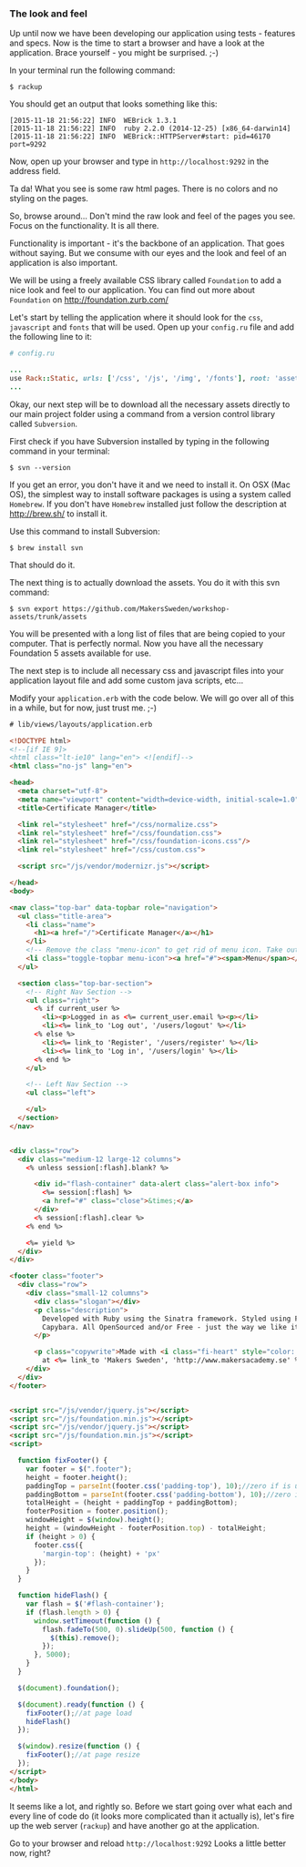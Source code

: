 ### The look and feel

Up until now we have been developing our application using tests - features and specs. Now is the time to start a browser and have a look at the application.
Brace yourself - you might be surprised. ;-)

In your terminal run the following command:

```shell
$ rackup
```

You should get an output that looks something like this:

```shell
[2015-11-18 21:56:22] INFO  WEBrick 1.3.1
[2015-11-18 21:56:22] INFO  ruby 2.2.0 (2014-12-25) [x86_64-darwin14]
[2015-11-18 21:56:22] INFO  WEBrick::HTTPServer#start: pid=46170 port=9292
```

Now, open up your browser and type in `http://localhost:9292` in the address field.

Ta da! What you see is some raw html pages. There is no colors and no styling on the pages.

So, browse around... Don't mind the raw look and feel of the pages you see. Focus on the functionality. It is all there.

Functionality is important - it's the backbone of an application. That goes without saying. But we consume with our eyes and the look and feel of an application is also important.

We will be using a freely available CSS library called `Foundation` to add a nice look and feel to our application. You can find out more about `Foundation` on <http://foundation.zurb.com/>



Let's start by telling the application where it should look for the `css`, `javascript` and `fonts` that will be used. Open up your `config.ru` file and add the following line to it:

```ruby
# config.ru

...
use Rack::Static, urls: ['/css', '/js', '/img', '/fonts'], root: 'assets'
...
```

Okay, our next step will be to download all the necessary assets directly to our main project folder using a command from a version control library called `Subversion`.

First check if you have Subversion installed by typing in the following command in your terminal:

```shell
$ svn --version
```

If you get an error, you don't have it and we need to install it. On OSX (Mac OS), the simplest way to install software packages is using a system called `Homebrew`.
If you don't have `Homebrew` installed just follow the description at <http://brew.sh/> to install it.

Use this command to install Subversion:
```shell
$ brew install svn
```

That should do it.

The next thing is to actually download the assets. You do it with this svn command:

```shell
$ svn export https://github.com/MakersSweden/workshop-assets/trunk/assets
```

You will be presented with a long list of files that are being copied to your computer. That is perfectly normal. Now you have all the necessary Foundation 5 assets available for use.

The next step is to include all necessary css and javascript files into your application layout file and add some custom java scripts, etc...

Modify your `application.erb` with the code below. We will go over all of this in a while, but for now, just trust me. ;-)

```html
# lib/views/layouts/application.erb

<!DOCTYPE html>
<!--[if IE 9]>
<html class="lt-ie10" lang="en"> <![endif]-->
<html class="no-js" lang="en">

<head>
  <meta charset="utf-8">
  <meta name="viewport" content="width=device-width, initial-scale=1.0">
  <title>Certificate Manager</title>

  <link rel="stylesheet" href="/css/normalize.css">
  <link rel="stylesheet" href="/css/foundation.css">
  <link rel="stylesheet" href="/css/foundation-icons.css"/>
  <link rel="stylesheet" href="/css/custom.css">

  <script src="/js/vendor/modernizr.js"></script>

</head>
<body>

<nav class="top-bar" data-topbar role="navigation">
  <ul class="title-area">
    <li class="name">
      <h1><a href="/">Certificate Manager</a></h1>
    </li>
    <!-- Remove the class "menu-icon" to get rid of menu icon. Take out "Menu" to just have icon alone -->
    <li class="toggle-topbar menu-icon"><a href="#"><span>Menu</span></a></li>
  </ul>

  <section class="top-bar-section">
    <!-- Right Nav Section -->
    <ul class="right">
      <% if current_user %>
        <li><p>Logged in as <%= current_user.email %><p></li>
        <li><%= link_to 'Log out', '/users/logout' %></li>
      <% else %>
        <li><%= link_to 'Register', '/users/register' %></li>
        <li><%= link_to 'Log in', '/users/login' %></li>
      <% end %>
    </ul>

    <!-- Left Nav Section -->
    <ul class="left">

    </ul>
  </section>
</nav>


<div class="row">
  <div class="medium-12 large-12 columns">
    <% unless session[:flash].blank? %>

      <div id="flash-container" data-alert class="alert-box info">
        <%= session[:flash] %>
        <a href="#" class="close">&times;</a>
      </div>
      <% session[:flash].clear %>
    <% end %>

    <%= yield %>
  </div>
</div>

<footer class="footer">
  <div class="row">
    <div class="small-12 columns">
      <div class="slogan"></div>
      <p class="description">
        Developed with Ruby using the Sinatra framework. Styled using Foundation 5.0. Tested with Cucumber, RSpec and
        Capybara. All OpenSourced and/or Free - just the way we like it!
      </p>

      <p class="copywrite">Made with <i class="fi-heart" style="color: red; font-size: 18px;"></i>
        at <%= link_to 'Makers Sweden', 'http://www.makersacademy.se' %></p>
    </div>
  </div>
</footer>


<script src="/js/vendor/jquery.js"></script>
<script src="/js/foundation.min.js"></script>
<script src="/js/vendor/jquery.js"></script>
<script src="/js/foundation.min.js"></script>
<script>

  function fixFooter() {
    var footer = $(".footer");
    height = footer.height();
    paddingTop = parseInt(footer.css('padding-top'), 10);//zero if is undefined
    paddingBottom = parseInt(footer.css('padding-bottom'), 10);//zero if is undefined
    totalHeight = (height + paddingTop + paddingBottom);
    footerPosition = footer.position();
    windowHeight = $(window).height();
    height = (windowHeight - footerPosition.top) - totalHeight;
    if (height > 0) {
      footer.css({
        'margin-top': (height) + 'px'
      });
    }
  }

  function hideFlash() {
    var flash = $('#flash-container');
    if (flash.length > 0) {
      window.setTimeout(function () {
        flash.fadeTo(500, 0).slideUp(500, function () {
          $(this).remove();
        });
      }, 5000);
    }
  }

  $(document).foundation();

  $(document).ready(function () {
    fixFooter();//at page load
    hideFlash()
  });

  $(window).resize(function () {
    fixFooter();//at page resize
  });
</script>
</body>
</html>
```

It seems like a lot, and rightly so. Before we start going over what each and every line of code do (it looks more complicated than it actually is), let's fire up the web server (`rackup`) and have another go at the application.

Go to your browser and reload `http://localhost:9292` Looks a little better now, right?


